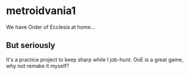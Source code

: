 # metroidvania1

We have Order of Ecclesia at home...

## But seriously

It's a practice project to keep sharp while I job-hunt. OoE is a great game, why not remake it myself?